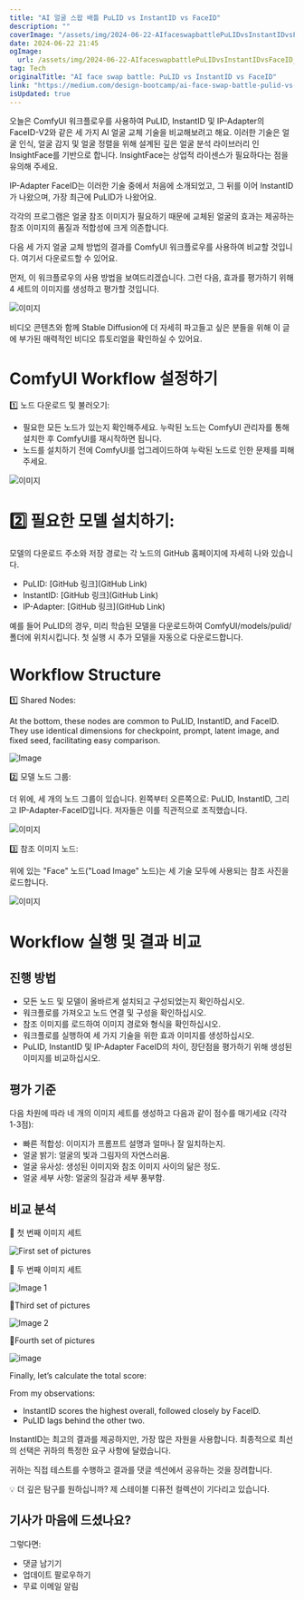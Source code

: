 ```yaml
---
title: "AI 얼굴 스왑 배틀 PuLID vs InstantID vs FaceID"
description: ""
coverImage: "/assets/img/2024-06-22-AIfaceswapbattlePuLIDvsInstantIDvsFaceID_0.png"
date: 2024-06-22 21:45
ogImage:
  url: /assets/img/2024-06-22-AIfaceswapbattlePuLIDvsInstantIDvsFaceID_0.png
tag: Tech
originalTitle: "AI face swap battle: PuLID vs InstantID vs FaceID"
link: "https://medium.com/design-bootcamp/ai-face-swap-battle-pulid-vs-instantid-vs-faceid-2f08db230509"
isUpdated: true
---
```


오늘은 ComfyUI 워크플로우를 사용하여 PuLID, InstantID 및 IP-Adapter의 FaceID-V2와 같은 세 가지 AI 얼굴 교체 기술을 비교해보려고 해요. 이러한 기술은 얼굴 인식, 얼굴 감지 및 얼굴 정렬을 위해 설계된 깊은 얼굴 분석 라이브러리 인 InsightFace를 기반으로 합니다. InsightFace는 상업적 라이센스가 필요하다는 점을 유의해 주세요.

IP-Adapter FaceID는 이러한 기술 중에서 처음에 소개되었고, 그 뒤를 이어 InstantID가 나왔으며, 가장 최근에 PuLID가 나왔어요.

각각의 프로그램은 얼굴 참조 이미지가 필요하기 때문에 교체된 얼굴의 효과는 제공하는 참조 이미지의 품질과 적합성에 크게 의존합니다.

<div class="content-ad"></div>

다음 세 가지 얼굴 교체 방법의 결과를 ComfyUI 워크플로우를 사용하여 비교할 것입니다. 여기서 다운로드할 수 있어요.

먼저, 이 워크플로우의 사용 방법을 보여드리겠습니다. 그런 다음, 효과를 평가하기 위해 4 세트의 이미지를 생성하고 평가할 것입니다.

![이미지](/assets/img/2024-06-22-AIfaceswapbattlePuLIDvsInstantIDvsFaceID_1.png)

비디오 콘텐츠와 함께 Stable Diffusion에 더 자세히 파고들고 싶은 분들을 위해 이 글에 부가된 매력적인 비디오 튜토리얼을 확인하실 수 있어요.

<div class="content-ad"></div>

# ComfyUI Workflow 설정하기

1️⃣ 노드 다운로드 및 불러오기:

- 필요한 모든 노드가 있는지 확인해주세요. 누락된 노드는 ComfyUI 관리자를 통해 설치한 후 ComfyUI를 재시작하면 됩니다.
- 노드를 설치하기 전에 ComfyUI를 업그레이드하여 누락된 노드로 인한 문제를 피해주세요.

![이미지](/assets/img/2024-06-22-AIfaceswapbattlePuLIDvsInstantIDvsFaceID_2.png)

<div class="content-ad"></div>

# 2️⃣ 필요한 모델 설치하기:

모델의 다운로드 주소와 저장 경로는 각 노드의 GitHub 홈페이지에 자세히 나와 있습니다.

- PuLID: [GitHub 링크](GitHub Link)
- InstantID: [GitHub 링크](GitHub Link)
- IP-Adapter: [GitHub 링크](GitHub Link)

예를 들어 PuLID의 경우, 미리 학습된 모델을 다운로드하여 ComfyUI/models/pulid/ 폴더에 위치시킵니다. 첫 실행 시 추가 모델을 자동으로 다운로드합니다.

<div class="content-ad"></div>

# Workflow Structure

1️⃣ Shared Nodes:

At the bottom, these nodes are common to PuLID, InstantID, and FaceID. They use identical dimensions for checkpoint, prompt, latent image, and fixed seed, facilitating easy comparison.

![Image](/assets/img/2024-06-22-AIfaceswapbattlePuLIDvsInstantIDvsFaceID_3.png)

<div class="content-ad"></div>

2️⃣ 모델 노드 그룹:

더 위에, 세 개의 노드 그룹이 있습니다. 왼쪽부터 오른쪽으로: PuLID, InstantID, 그리고 IP-Adapter-FaceID입니다. 저자들은 이를 직관적으로 조직했습니다.

![이미지](/assets/img/2024-06-22-AIfaceswapbattlePuLIDvsInstantIDvsFaceID_4.png)

3️⃣ 참조 이미지 노드:

<div class="content-ad"></div>

위에 있는 "Face" 노드("Load Image" 노드)는 세 기술 모두에 사용되는 참조 사진을 로드합니다.

![이미지](/assets/img/2024-06-22-AIfaceswapbattlePuLIDvsInstantIDvsFaceID_5.png)

# Workflow 실행 및 결과 비교

## 진행 방법

<div class="content-ad"></div>

- 모든 노드 및 모델이 올바르게 설치되고 구성되었는지 확인하십시오.
- 워크플로를 가져오고 노드 연결 및 구성을 확인하십시오.
- 참조 이미지를 로드하여 이미지 경로와 형식을 확인하십시오.
- 워크플로를 실행하여 세 가지 기술을 위한 효과 이미지를 생성하십시오.
- PuLID, InstantID 및 IP-Adapter FaceID의 차이, 장단점을 평가하기 위해 생성된 이미지를 비교하십시오.

## 평가 기준

다음 차원에 따라 네 개의 이미지 세트를 생성하고 다음과 같이 점수를 매기세요 (각각 1-3점):

- 빠른 적합성: 이미지가 프롬프트 설명과 얼마나 잘 일치하는지.
- 얼굴 밝기: 얼굴의 빛과 그림자의 자연스러움.
- 얼굴 유사성: 생성된 이미지와 참조 이미지 사이의 닮은 정도.
- 얼굴 세부 사항: 얼굴의 질감과 세부 풍부함.

<div class="content-ad"></div>

## 비교 분석

💠 첫 번째 이미지 세트

![First set of pictures](/assets/img/2024-06-22-AIfaceswapbattlePuLIDvsInstantIDvsFaceID_6.png)

💠 두 번째 이미지 세트

<div class="content-ad"></div>

![Image 1](/assets/img/2024-06-22-AIfaceswapbattlePuLIDvsInstantIDvsFaceID_7.png)

💠Third set of pictures

![Image 2](/assets/img/2024-06-22-AIfaceswapbattlePuLIDvsInstantIDvsFaceID_8.png)

💠Fourth set of pictures

<div class="content-ad"></div>

![image](/assets/img/2024-06-22-AIfaceswapbattlePuLIDvsInstantIDvsFaceID_9.png)

Finally, let’s calculate the total score:

From my observations:

- InstantID scores the highest overall, followed closely by FaceID.
- PuLID lags behind the other two.

<div class="content-ad"></div>

InstantID는 최고의 결과를 제공하지만, 가장 많은 자원을 사용합니다. 최종적으로 최선의 선택은 귀하의 특정한 요구 사항에 달렸습니다.

귀하는 직접 테스트를 수행하고 결과를 댓글 섹션에서 공유하는 것을 장려합니다.

💡 더 깊은 탐구를 원하십니까? 제 스테이블 디퓨전 컬렉션이 기다리고 있습니다.

## 기사가 마음에 드셨나요?

<div class="content-ad"></div>

그렇다면:

- 댓글 남기기
- 업데이트 팔로우하기
- 무료 이메일 알림
